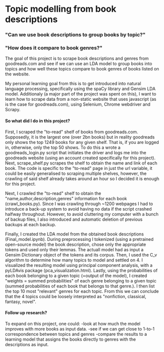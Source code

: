 # Topic modelling from book descriptions
### "Can we use book descriptions to group books by topic?"
### "How does it compare to book genres?"

The goal of this project is to scrape book descriptions and genres from goodreads.com and see if we can use an LDA model to group books into topics and how well these topics compare to book genres of books listed on the website.

My personal learning goal from this is to get introduced into natural language processing, specifically using the spaCy library and Gensim LDA model. Additionaly (a major part of the project was spent on this), I want to learn how to scrape data from a non-static website that uses javascript (as is the case for goodreads.com), using Selenium, Chrome webdriver and Scrapy.

#### So what did I do in this project?
First, I scraped the "to-read" shelf of books from goodreads.com. Supposedly, it is the largest one (over 2bn books) but in reality goodreads only shows the top 1249 books for any given shelf. That is, if you are logged in, otherwise, only the top 50 shows. To do this a wrote a goodreads_login.py script that initiates the driver and logs me into the goodreads website (using an account created specifically for this project). Next, scrape_shelf.py scrapes the shelf to obtain the name and link of each book. The code is specific to the "to-read" page in just the url variable, it could be easily generalised to scraping multiple shelves, however, the crawling of said shelf already takes around an hour so I decided it is enough for this project.

Next, I crawled the "to-read" shelf to obtain the "name,author,description,genres" information for each book (crawl_books.py). Since I was crawling through ~1200 webpages I had to introduce a back-up system to avoid having no data if the script crashed halfway throughout. However, to avoid cluttering my computer with a bunch of backup files, I also introduced and automatic deletion of previous backups at each backup.

Finally, I created the LDA model from the obtained book descriptions (Final_model.ipynb). During preprocessing I tokenized (using a pretrained open-source model) the book description, chose only the appropriate tokens and used only their lemmas. The actuall model had as input a Gensim Dictionary object of the tokens and its corpus. Then, I used the C_v algorithm to determine how many topics to model and settled on 4. I visualized the resulting model using principal component analysis, with a pyLDAvis package (pca_visualization.html). Lastly, using the probabilities of each book belonging to a given topic (=output of the model), I created "weights = summed probabilities" of each genre belonging to a given topic (summed probabilities of each book that belongs to that genre.). I then list the top 10 most "relevant" genres for each topic. From this we can conclude that the 4 topics could be loosely interpreted as "nonfiction, classical, fantasy, novel".

#### Follow up research?
To expand on this project, one could:
-look at how much the model improves with more books as input data.
-see if we can get close to 1-to-1 correspondence between topics and genres
-compare the results to a learning model that assigns the books directly to genres with the descriptions as input.


